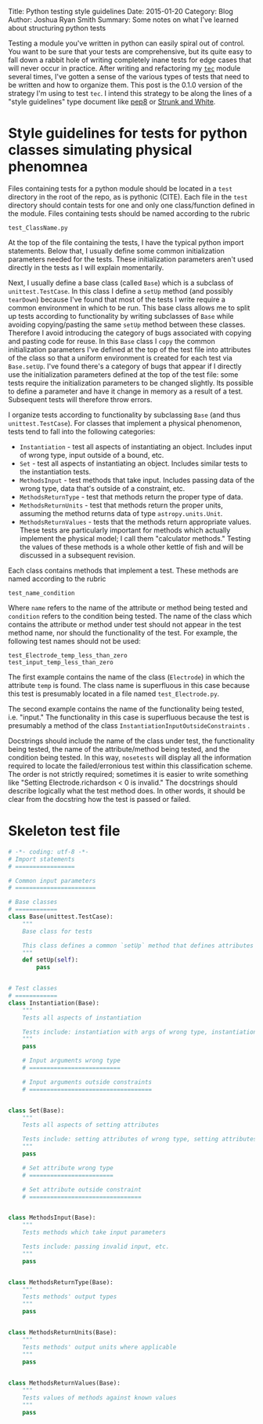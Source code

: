 Title: Python testing style guidelines
Date: 2015-01-20
Category: Blog
Author: Joshua Ryan Smith
Summary: Some notes on what I've learned about structuring python tests

Testing a module you've written in python can easily spiral out of control. You want to be sure that your tests are comprehensive, but its quite easy to fall down a rabbit hole of writing completely inane tests for edge cases that will never occur in practice. After writing and refactoring my [`tec`](https://github.com/jrsmith3/tec) module several times, I've gotten a sense of the various types of tests that need to be written and how to organize them. This post is the 0.1.0 version of the strategy I'm using to test `tec`. I intend this strategy to be along the lines of a "style guidelines" type document like [pep8]() or [Strunk and White]().


Style guidelines for tests for python classes simulating physical phenomnea
===========================================================================
Files containing tests for a python module should be located in a `test` directory in the root of the repo, as is pythonic (CITE). Each file in the `test` directory should contain tests for one and only one class/function defined in the module. Files containing tests should be named according to the rubric 

    test_ClassName.py

At the top of the file containing the tests, I have the typical python import statements. Below that, I usually define some common initialization parameters needed for the tests. These initialization parameters aren't used directly in the tests as I will explain momentarily.

Next, I usually define a base class (called `Base`) which is a subclass of `unittest.TestCase`. In this class I define a `setUp` method (and possibly `tearDown`) because I've found that most of the tests I write require a common environment in which to be run. This base class allows me to split up tests according to functionality by writing subclasses of `Base` while avoiding copying/pasting the same `setUp` method between these classes. Therefore I avoid introducing the category of bugs associated with copying and pasting code for reuse. In this `Base` class I `copy` the common initialization parameters I've defined at the top of the test file into attributes of the class so that a uniform environment is created for each test via `Base.setUp`. I've found there's a category of bugs that appear if I directly use the initialization parameters defined at the top of the test file: some tests require the initialization parameters to be changed slightly. Its possible to define a parameter and have it change in memory as a result of a test. Subsequent tests will therefore throw errors.

I organize tests according to functionality by subclassing `Base` (and thus `unittest.TestCase`). For classes that implement a physical phenomenon, tests tend to fall into the following categories:

* `Instantiation` - test all aspects of instantiating an object. Includes input of wrong type, input outside of a bound, etc.
* `Set` - test all aspects of instantiating an object. Includes similar tests to the instantiation tests.
* `MethodsInput` - test methods that take input. Includes passing data of the wrong type, data that's outside of a constraint, etc.
* `MethodsReturnType` - test that methods return the proper type of data.
* `MethodsReturnUnits` - test that methods return the proper units, assuming the method returns data of type `astropy.units.Unit`.
* `MethodsReturnValues` - tests that the methods return appropriate values. These tests are particularly important for methods which actually implement the physical model; I call them "calculator methods." Testing the values of these methods is a whole other kettle of fish and will be discussed in a subsequent revision.

Each class contains methods that implement a test. These methods are named according to the rubric

    test_name_condition

Where `name` refers to the name of the attribute or method being tested and `condition` refers to the condition being tested. The name of the class which contains the attribute or method under test should not appear in the test method name, nor should the functionality of the test. For example, the following test names should not be used:

    test_Electrode_temp_less_than_zero
    test_input_temp_less_than_zero

The first example contains the name of the class (`Electrode`) in which the attribute `temp` is found. The class name is superfluous in this case because this test is presumably located in a file named `test_Electrode.py`.

The second example contains the name of the functionality being tested, i.e. "input." The functionality in this case is superfluous because the test is presumably a method of the class `InstantiationInputOutsideConstraints`
.

Docstrings should include the name of the class under test, the functionality being tested, the name of the attribute/method being tested, and the condition being tested. In this way, `nosetests` will display all the information required to locate the failed/erronious test within this classification scheme. The order is not strictly required; sometimes it is easier to write something like "Setting Electrode.richardson < 0 is invalid." The docstrings should describe logically what the test method does. In other words, it should be clear from the docstring how the test is passed or failed.


Skeleton test file
==================

```python
# -*- coding: utf-8 -*-
# Import statements
# =================

# Common input parameters
# =======================

# Base classes
# ============
class Base(unittest.TestCase):
    """
    Base class for tests

    This class defines a common `setUp` method that defines attributes which are used in the various tests.
    """
    def setUp(self):
        pass


# Test classes
# ============
class Instantiation(Base):
    """
    Tests all aspects of instantiation

    Tests include: instantiation with args of wrong type, instantiation with input values outside constraints, etc.
    """
    pass

    # Input arguments wrong type
    # ==========================

    # Input arguments outside constraints
    # ===================================


class Set(Base):
    """
    Tests all aspects of setting attributes

    Tests include: setting attributes of wrong type, setting attributes outside their constraints, etc.
    """
    pass

    # Set attribute wrong type
    # ========================

    # Set attribute outside constraint
    # ================================


class MethodsInput(Base):
    """
    Tests methods which take input parameters

    Tests include: passing invalid input, etc.
    """
    pass


class MethodsReturnType(Base):
    """
    Tests methods' output types
    """
    pass


class MethodsReturnUnits(Base):
    """
    Tests methods' output units where applicable
    """
    pass
    

class MethodsReturnValues(Base):
    """
    Tests values of methods against known values
    """
    pass
```
